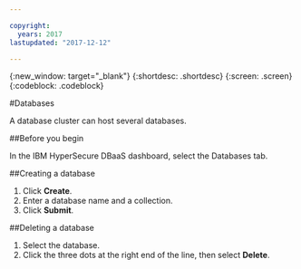 ```yaml
---

copyright:
  years: 2017
lastupdated: "2017-12-12"

---
```


{:new_window: target="_blank"}
{:shortdesc: .shortdesc}
{:screen: .screen}
{:codeblock: .codeblock}


#Databases

A database cluster can host several databases.

##Before you begin

In the IBM HyperSecure DBaaS dashboard, select the Databases tab.

##Creating a database

1. Click **Create**.
2. Enter a database name and a collection.
3. Click **Submit**.

##Deleting a database

1. Select the database.
2. Click the three dots at the right end of the line, then select **Delete**.
